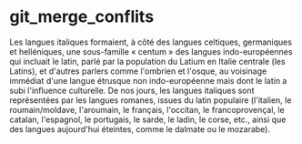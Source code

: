 # git_merge_conflits


Les langues italiques formaient, à côté des langues celtiques, germaniques et helléniques, une sous-famille « centum » des langues indo-européennes qui incluait le latin, parlé par la population du Latium en Italie centrale (les Latins), et d'autres parlers comme l'ombrien et l'osque, au voisinage immédiat d'une langue étrusque non indo-européenne mais dont le latin a subi l'influence culturelle. De nos jours, les langues italiques sont représentées par les langues romanes, issues du latin populaire (l'italien, le roumain/moldave, l'aroumain, le français, l'occitan, le francoprovençal, le catalan, l'espagnol, le portugais, le sarde, le ladin, le corse, etc., ainsi que des langues aujourd'hui éteintes, comme le dalmate ou le mozarabe).
